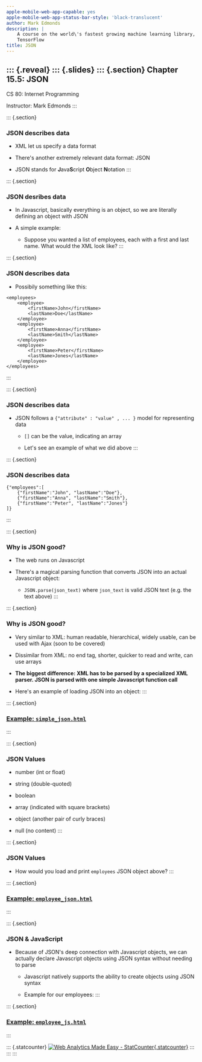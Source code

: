 ```yaml
---
apple-mobile-web-app-capable: yes
apple-mobile-web-app-status-bar-style: 'black-translucent'
author: Mark Edmonds
description: |
    A course on the world\'s fastest growing machine learning library,
    TensorFlow
title: JSON
---
```


::: {.reveal}
::: {.slides}
::: {.section}
Chapter 15.5: JSON
------------------

CS 80: Internet Programming

Instructor: Mark Edmonds
:::

::: {.section}
### JSON describes data

-   XML let us specify a data format

-   There\'s another extremely relevant data format: JSON

-   JSON stands for **J**ava**S**cript **O**bject **N**otation
:::

::: {.section}
### JSON desribes data

-   In Javascript, basically everything is an object, so we are
    literally defining an object with JSON

-   A simple example:

    -   Suppose you wanted a list of employees, each with a first and
        last name. What would the XML look like?
:::

::: {.section}
### JSON describes data

-   Possibily something like this:

<!-- -->

    <employees>
        <employee>
            <firstName>John</firstName> 
            <lastName>Doe</lastName>
        </employee>
        <employee>
            <firstName>Anna</firstName> 
            <lastName>Smith</lastName>
        </employee>
        <employee>
            <firstName>Peter</firstName>
            <lastName>Jones</lastName>
        </employee>
    </employees>
:::

::: {.section}
### JSON describes data

-   JSON follows a `{"attribute" : "value" , ... }` model for
    representing data

    -   `[]` can be the value, indicating an array

    -   Let\'s see an example of what we did above
:::

::: {.section}
### JSON describes data

    {"employees":[
        {"firstName":"John", "lastName":"Doe"},
        {"firstName":"Anna", "lastName":"Smith"},
        {"firstName":"Peter", "lastName":"Jones"}
    ]}
:::

::: {.section}
### Why is JSON good?

-   The web runs on Javascript

-   There\'s a magical parsing function that converts JSON into an
    actual Javascript object:

    -   `JSON.parse(json_text)` where `json_text` is valid JSON text
        (e.g. the text above)
:::

::: {.section}
### Why is JSON good?

-   Very similar to XML: human readable, hierarchical, widely usable,
    can be used with Ajax (soon to be covered)

-   Dissimilar from XML: no end tag, shorter, quicker to read and write,
    can use arrays

-   **The biggest difference: XML has to be parsed by a specialized XML
    parser. JSON is parsed with one simple Javascript function call**

-   Here\'s an example of loading JSON into an object:
:::

::: {.section}
### [Example: `simple_json.html`](../examples/ch15.5_json/simple_json.html)

:::

::: {.section}
### JSON Values

-   number (int or float)

-   string (double-quoted)

-   boolean

-   array (indicated with square brackets)

-   object (another pair of curly braces)

-   null (no content)
:::

::: {.section}
### JSON Values

-   How would you load and print `employees` JSON object above?
:::

::: {.section}
### [Example: `employee_json.html`](../examples/ch15.5_json/employee_json.html)

:::

::: {.section}
### JSON & JavaScript

-   Because of JSON\'s deep connection with Javascript objects, we can
    actually declare Javascript objects using JSON syntax without
    needing to parse

    -   Javascript natively supports the ability to create objects using
        JSON syntax

    -   Example for our employees:
:::

::: {.section}
### [Example: `employee_js.html`](../examples/ch15.5_json/employee_js.html)

:::

::: {.statcounter}
[![Web Analytics Made Easy -
StatCounter](//c.statcounter.com/11819202/0/3d207e19/0/){.statcounter}](http://statcounter.com/ "Web Analytics Made Easy -
  StatCounter")
:::
:::
:::
